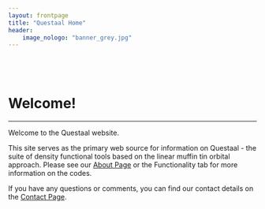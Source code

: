```yaml
---
layout: frontpage
title: "Questaal Home"
header:
    image_nologo: "banner_grey.jpg"
---
```


<hr style="height:10pt; visibility:hidden;" />
<hr style="height:10pt; visibility:hidden;" />

# **Welcome!**
_________________________________________________
Welcome to the Questaal website.   

This site serves as the primary web source for information on Questaal - the suite of density functional tools based on the linear muffin tin orbital approach. Please see our [About Page](/about/) or the Functionality tab for more information on the codes.   

If you have any questions or comments, you can find our contact details on the [Contact Page](/contact/).
